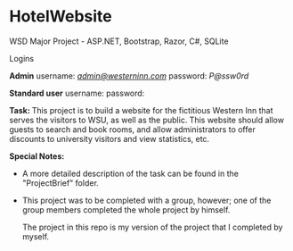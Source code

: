 # HotelWebsite
WSD Major Project - ASP.NET, Bootstrap, Razor, C#, SQLite

 Logins
 
 <strong>Admin</strong>
 username: <i>admin@westerninn.com</i>
 password: <i>P@ssw0rd</i>
 
 <strong>Standard user</strong>
 username: 
 password:
 

<strong>Task: </strong> This project is to build a website for the fictitious Western Inn that serves the visitors to WSU, as well as the public. This website should allow guests to search and book rooms, and allow administrators to offer discounts to university visitors and view statistics, etc.

<strong>Special Notes:</strong>

- A more detailed description of the task can be found in the "ProjectBrief" folder.

- This project was to be completed with a group, however; one of the group members completed the whole project by himself. 
  
  The project in this repo is my version of the project that I completed by myself.
  


